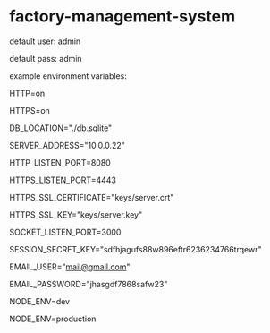 # factory-management-system

default user: admin

default pass: admin

example environment variables:

HTTP=on

HTTPS=on

DB_LOCATION="./db.sqlite"

SERVER_ADDRESS="10.0.0.22"

HTTP_LISTEN_PORT=8080

HTTPS_LISTEN_PORT=4443

HTTPS_SSL_CERTIFICATE="keys/server.crt"

HTTPS_SSL_KEY="keys/server.key"

SOCKET_LISTEN_PORT=3000

SESSION_SECRET_KEY="sdfhjagufs88w896eftr6236234766trqewr"

EMAIL_USER="mail@gmail.com"

EMAIL_PASSWORD="jhasgdf7868safw23"

NODE_ENV=dev

NODE_ENV=production
